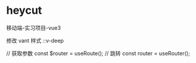 # heycut

移动端-实习项目-vue3

修改 vant 样式 ::v-deep

// 获取参数
const $router = useRoute();
// 跳转
const router = useRouter();
